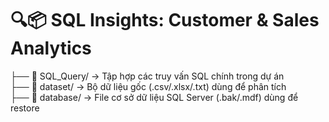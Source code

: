 # 🔍📦 SQL Insights: Customer & Sales Analytics

├── 📂 SQL_Query/        → Tập hợp các truy vấn SQL chính trong dự án  
├── 📂 dataset/          → Bộ dữ liệu gốc (.csv/.xlsx/.txt) dùng để phân tích  
├── 📂 database/         → File cơ sở dữ liệu SQL Server (.bak/.mdf) dùng để restore
